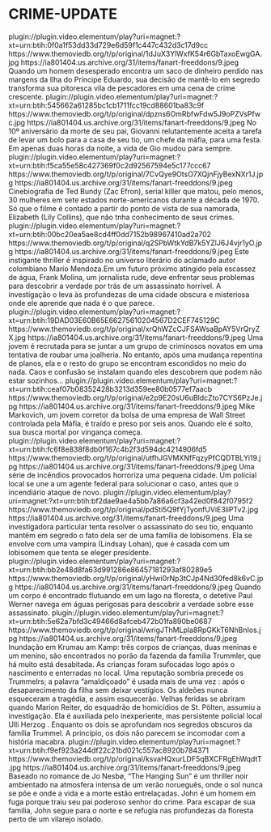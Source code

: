 # CRIME-UPDATE




<item>
<title>[COLOR silver][B] DESVIO DE CONDUTA [/COLOR][/B][COLOR yellow]  FULL HD  [B][/COLOR][/B]</title>
<link>plugin://plugin.video.elementum/play?uri=magnet:?xt=urn:btih:0f0a1f53dd33d729e6d59f1c447c432d3c17d9cc</link>
<thumbnail>https://www.themoviedb.org/t/p/original/1dJuX3YlWxfK54r6GbTaxoEwgGA.jpg</thumbnail>
<fanart>https://ia801404.us.archive.org/31/items/fanart-freeddons/9.jpeg</fanart>
<info>Quando um homem desesperado encontra um saco de dinheiro perdido nas margens da Ilha do Príncipe Eduardo, sua decisão de mantê-lo em segredo transforma sua pitoresca vila de pescadores em uma cena de crime crescente.</info>
</item>

<item>
<title>[COLOR silver][B] VINGANÇA DE FAMILIA [/COLOR][/B][COLOR yellow]  FULL HD  [B][/COLOR][/B]</title>
<link>plugin://plugin.video.elementum/play?uri=magnet:?xt=urn:btih:545662a61285bc1cb1711fcc19cd88601ba83c9f</link>
<thumbnail>https://www.themoviedb.org/t/p/original/dpzns6OmRbfwFdw5J9oPZVsPfwc.jpg</thumbnail>
<fanart>https://ia801404.us.archive.org/31/items/fanart-freeddons/9.jpeg</fanart>
<info>No 10º aniversário da morte de seu pai, Giovanni relutantemente aceita a tarefa de levar um bolo para a casa de seu tio, um chefe da máfia, para uma festa. Em apenas duas horas da noite, a vida de Gio mudou para sempre.</info>
</item>

<item>
<title>[COLOR silver][B] TED BUNDY - A IRRESISTIVÉL FACE DO MAL [/COLOR][/B][COLOR yellow]  FULL HD  [B][/COLOR][/B]</title>
<link>plugin://plugin.video.elementum/play?uri=magnet:?xt=urn:btih:f5ca55e58c427369f0c2d92567594e5c177ccc67</link>
<thumbnail>https://www.themoviedb.org/t/p/original/7CvQye9OtsO7XQjnFjyBexNXr1J.jpg</thumbnail>
<fanart>https://ia801404.us.archive.org/31/items/fanart-freeddons/9.jpeg</fanart>
<info> Cinebiografia de Ted Bundy (Zac Efron), serial killer que matou, pelo menos, 30 mulheres em sete estados norte-americanos durante a década de 1970. Só que o filme é contado a partir do ponto de vista de sua namorada, Elizabeth (Lily Collins), que não tnha conhecimento de seus crimes.</info>
</item>

<item>
<title>[COLOR silver][B] A ÚLTIMA FONTE  [/COLOR][/B][COLOR yellow]  FULL HD  [B][/COLOR][/B]</title>
<link>plugin://plugin.video.elementum/play?uri=magnet:?xt=urn:btih:00bc20ea5ae8cd4ff0dd7152b98967410ad2a702</link>
<thumbnail>https://www.themoviedb.org/t/p/original/q2SPbWtkYdB7k5YZlJ6J4vjr1yO.jpg</thumbnail>
<fanart>https://ia801404.us.archive.org/31/items/fanart-freeddons/9.jpeg</fanart>
<info>Este instigante thriller é inspirado no universo literário do aclamado autor colombiano Mario Mendoza.Em um futuro próximo atingido pela escassez de água, Frank Molina, um jornalista rude, deve enfrentar seus problemas para descobrir a verdade por trás de um assassinato horrível. A investigação o leva às profundezas de uma cidade obscura e misteriosa onde ele aprende que nada é o que parece.</info>
</item>

<item>
<title>[COLOR silver][B] HAIR-TRIGGER [/COLOR][/B][COLOR yellow]  FULL HD  [B][/COLOR][/B]</title>
<link>plugin://plugin.video.elementum/play?uri=magnet:?xt=urn:btih:19DAD03E60B65E66275610204567D2CEF745129C</link>
<thumbnail>https://www.themoviedb.org/t/p/original/xrQhWZcCJFSAWsaBpAY5VrQryZX.jpg</thumbnail>
<fanart>https://ia801404.us.archive.org/31/items/fanart-freeddons/9.jpeg</fanart>
<info> Uma jovem é recrutada para se juntar a um grupo de criminosos novatos em uma tentativa de roubar uma joalheria. No entanto, após uma mudança repentina de planos, ela e o resto do grupo se encontram escondidos no meio do nada. Caos e confusão se instalam quando eles descobrem que podem não estar sozinhos…</info>
</item>

<item>
<title>[COLOR silver][B] VINGANÇA EM DOBRO [/COLOR][/B][COLOR yellow]  FULL HD  [B][/COLOR][/B]</title>
<link>plugin://plugin.video.elementum/play?uri=magnet:?xt=urn:btih:ceaf07b08352428b3213d359ee80b0577ef7aacb</link>
<thumbnail>https://www.themoviedb.org/t/p/original/e2p9E20sU6uBldcZto7CYS6PzJe.jpg</thumbnail>
<fanart>https://ia801404.us.archive.org/31/items/fanart-freeddons/9.jpeg</fanart>
<info> Mike Markovich, um jovem corretor da bolsa de uma empresa de Wall Street controlada pela Máfia, é traído e preso por seis anos. Quando ele é solto, sua busca mortal por vingança começa.</info>
</item> 

<item>
<title>[COLOR silver][B] CHAMAS DA FÚRIA [/COLOR][/B][COLOR yellow]  FULL HD  [B][/COLOR][/B]</title>
<link>plugin://plugin.video.elementum/play?uri=magnet:?xt=urn:btih:fc6f8e838f8db0f167c4b2f3d594dc4214906fd5</link>
<thumbnail>https://www.themoviedb.org/t/p/original/utfhJGVMXNfFqzyPfCQDTBLYi19.jpg</thumbnail>
<fanart>https://ia801404.us.archive.org/31/items/fanart-freeddons/9.jpeg</fanart>
<info> Uma série de incêndios provocados horroriza uma pequena cidade. Um policial local se une a um agente federal para solucionar o caso, antes que o incendiário ataque de novo.</info>
</item>

<item>
<title>[COLOR silver][B] ENTRE AS SOMBRAS [/COLOR][/B][COLOR yellow]  FULL HD  [B][/COLOR][/B]</title>
<link>plugin://plugin.video.elementum/play?uri=magnet:?xt=urn:btih:bf2dae9ae4a5bb7a86a6cf3a42ed0f842f0795f2</link>
<thumbnail>https://www.themoviedb.org/t/p/original/pdSti5Q9fYjTyonfUViE3liPTv2.jpg</thumbnail>
<fanart>https://ia801404.us.archive.org/31/items/fanart-freeddons/9.jpeg</fanart>
<info>Uma investigadora particular tenta resolver o assassinato do seu tio, enquanto mantém em segredo o fato dela ser de uma família de lobisomens. Ela se envolve com uma vampira (Lindsay Lohan), que é casada com um lobisomem que tenta se eleger presidente.</info>
</item>

<item>
<title>[COLOR silver][B] RASTROS DE SANGUE [/COLOR][/B][COLOR yellow]  FULL HD  [B][/COLOR][/B]</title>
<link>plugin://plugin.video.elementum/play?uri=magnet:?xt=urn:btih:bb2e48d8fa63d991286e86457181293af80289e5</link>
<thumbnail>https://www.themoviedb.org/t/p/original/yHwi0rNp3tCJp4Nd30fed8k6vC.jpg</thumbnail>
<fanart>https://ia801404.us.archive.org/31/items/fanart-freeddons/9.jpeg</fanart>
<info> Quando um corpo é encontrado flutuando em um lago na floresta, o detetive Paul Werner navega em águas perigosas para descobrir a verdade sobre esse assassinato.</info>
</item>

<item>
<title>[COLOR silver][B] A MALDIÇÃO [/COLOR][/B][COLOR yellow]  FULL HD  [B][/COLOR][/B]</title>
<link>plugin://plugin.video.elementum/play?uri=magnet:?xt=urn:btih:5e62a7bfd3c49466d8afceb472b01fa890be0687</link>
<thumbnail>https://www.themoviedb.org/t/p/original/wrigJThMLpla8RpGKkT6NhBnIos.jpg</thumbnail>
<fanart>https://ia801404.us.archive.org/31/items/fanart-freeddons/9.jpeg</fanart>
<info> Inundação em Krumau am Kamp: três corpos de crianças, duas meninas e um menino, são encontrados no porão da fazenda da família Trummler, que há muito está desabitada. As crianças foram sufocadas logo após o nascimento e enterradas no local. Uma reputação sombria precede os Trummelrs; a palavra “amaldiçoado” é usada mais de uma vez : após o desaparecimento da filha sem deixar vestígios. Os aldeões nunca esqueceram a tragédia, e assim esquecerão. Velhas feridas se abriram quando Marion Reiter, do esquadrão de homicídios de St. Pölten, assumiu a investigação. Ela é auxiliada pelo inexperiente, mas persistente policial local Ulli Herzog . Enquanto os dois se aprofundam nos segredos obscuros da família Trummel. A princípio, os dois não parecem se incomodar com a história macabra.</info>
</item>

<item>
<title>[COLOR silver][B] O SOL PENDURADO [/COLOR][/B][COLOR yellow]  FULL HD  [B][/COLOR][/B]</title>
<link>plugin://plugin.video.elementum/play?uri=magnet:?xt=urn:btih:f9ef923a244df22c21bd021c557ac8920b784371</link>
<thumbnail>https://www.themoviedb.org/t/p/original/ksvaHQxurLDF5qBXCFRgEhWqdtT.jpg</thumbnail>
<fanart>https://ia801404.us.archive.org/31/items/fanart-freeddons/9.jpeg</fanart>
<info>Baseado no romance de Jo Nesbø, “The Hanging Sun” é um thriller noir ambientado na atmosfera intensa de um verão norueguês, onde o sol nunca se põe e onde a vida e a morte estão entrelaçadas. John é um homem em fuga porque traiu seu pai poderoso senhor do crime. Para escapar de sua família, John segue para o norte e se refugia nas profundezas da floresta perto de um vilarejo isolado.</info>
</item>
